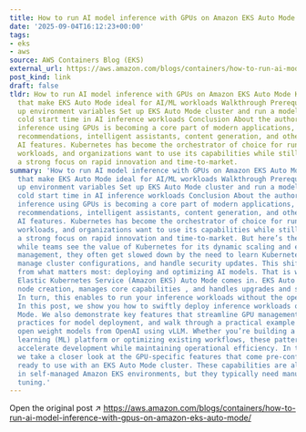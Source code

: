 ```yaml
---
title: How to run AI model inference with GPUs on Amazon EKS Auto Mode
date: '2025-09-04T16:12:23+00:00'
tags:
- eks
- aws
source: AWS Containers Blog (EKS)
external_url: https://aws.amazon.com/blogs/containers/how-to-run-ai-model-inference-with-gpus-on-amazon-eks-auto-mode/
post_kind: link
draft: false
tldr: How to run AI model inference with GPUs on Amazon EKS Auto Mode Key features
  that make EKS Auto Mode ideal for AI/ML workloads Walkthrough Prerequisites Set
  up environment variables Set up EKS Auto Mode cluster and run a model Reducing model
  cold start time in AI inference workloads Conclusion About the authors AI model
  inference using GPUs is becoming a core part of modern applications, powering real-time
  recommendations, intelligent assistants, content generation, and other latency-sensitive
  AI features. Kubernetes has become the orchestrator of choice for running inference
  workloads, and organizations want to use its capabilities while still maintaining
  a strong focus on rapid innovation and time-to-market.
summary: 'How to run AI model inference with GPUs on Amazon EKS Auto Mode Key features
  that make EKS Auto Mode ideal for AI/ML workloads Walkthrough Prerequisites Set
  up environment variables Set up EKS Auto Mode cluster and run a model Reducing model
  cold start time in AI inference workloads Conclusion About the authors AI model
  inference using GPUs is becoming a core part of modern applications, powering real-time
  recommendations, intelligent assistants, content generation, and other latency-sensitive
  AI features. Kubernetes has become the orchestrator of choice for running inference
  workloads, and organizations want to use its capabilities while still maintaining
  a strong focus on rapid innovation and time-to-market. But here’s the challenge:
  while teams see the value of Kubernetes for its dynamic scaling and efficient resource
  management, they often get slowed down by the need to learn Kubernetes concepts,
  manage cluster configurations, and handle security updates. This shifts focus away
  from what matters most: deploying and optimizing AI models. That is where Amazon
  Elastic Kubernetes Service (Amazon EKS) Auto Mode comes in. EKS Auto Mode Automates
  node creation, manages core capabilities , and handles upgrades and security patching.
  In turn, this enables to run your inference workloads without the operational overhead.
  In this post, we show you how to swiftly deploy inference workloads on EKS Auto
  Mode. We also demonstrate key features that streamline GPU management, show best
  practices for model deployment, and walk through a practical example by deploying
  open weight models from OpenAI using vLLM. Whether you’re building a new AI/machine
  learning (ML) platform or optimizing existing workflows, these patterns help you
  accelerate development while maintaining operational efficiency. In this section,
  we take a closer look at the GPU-specific features that come pre-configured and
  ready to use with an EKS Auto Mode cluster. These capabilities are also available
  in self-managed Amazon EKS environments, but they typically need manual setup and
  tuning.'
---
```

Open the original post ↗ https://aws.amazon.com/blogs/containers/how-to-run-ai-model-inference-with-gpus-on-amazon-eks-auto-mode/
